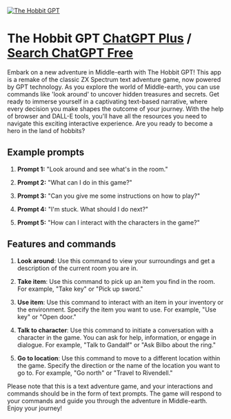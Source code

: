 
[![The Hobbit GPT](https://files.oaiusercontent.com/file-Wv7nJXX2YKP3TTh6UbeZb3LW?se=2123-10-18T03%3A21%3A52Z&sp=r&sv=2021-08-06&sr=b&rscc=max-age%3D31536000%2C%20immutable&rscd=attachment%3B%20filename%3Dbe31e14d-d6d4-40b7-a69e-7807ec00b870.png&sig=ltRXME1OuzytBcDHiiEZMQLhZID2Kvg2lvMQMbMbQJ0%3D)](https://chat.openai.com/g/g-uZa3QPPTT-the-hobbit-gpt)

# The Hobbit GPT [ChatGPT Plus](https://chat.openai.com/g/g-uZa3QPPTT-the-hobbit-gpt) / [Search ChatGPT Free](https://gptcall.net/index.html#/?search=The%20Hobbit%20GPT)

Embark on a new adventure in Middle-earth with The Hobbit GPT! This app is a remake of the classic ZX Spectrum text adventure game, now powered by GPT technology. As you explore the world of Middle-earth, you can use commands like 'look around' to uncover hidden treasures and secrets. Get ready to immerse yourself in a captivating text-based narrative, where every decision you make shapes the outcome of your journey. With the help of browser and DALL-E tools, you'll have all the resources you need to navigate this exciting interactive experience. Are you ready to become a hero in the land of hobbits?

## Example prompts

1. **Prompt 1:** "Look around and see what's in the room."

2. **Prompt 2:** "What can I do in this game?"

3. **Prompt 3:** "Can you give me some instructions on how to play?"

4. **Prompt 4:** "I'm stuck. What should I do next?"

5. **Prompt 5:** "How can I interact with the characters in the game?"

## Features and commands

1. **Look around**: Use this command to view your surroundings and get a description of the current room you are in.
   
2. **Take item**: Use this command to pick up an item you find in the room. For example, "Take key" or "Pick up sword."

3. **Use item**: Use this command to interact with an item in your inventory or the environment. Specify the item you want to use. For example, "Use key" or "Open door."

4. **Talk to character**: Use this command to initiate a conversation with a character in the game. You can ask for help, information, or engage in dialogue. For example, "Talk to Gandalf" or "Ask Bilbo about the ring."

5. **Go to location**: Use this command to move to a different location within the game. Specify the direction or the name of the location you want to go to. For example, "Go north" or "Travel to Rivendell."

Please note that this is a text adventure game, and your interactions and commands should be in the form of text prompts. The game will respond to your commands and guide you through the adventure in Middle-earth. Enjoy your journey!


